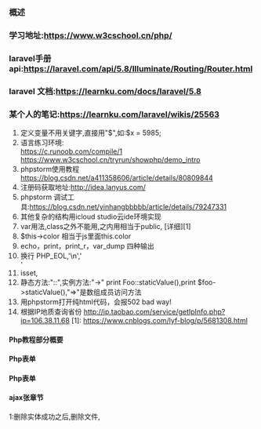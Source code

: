 ### 概述
###   学习地址:https://www.w3cschool.cn/php/
###   laravel手册api:https://laravel.com/api/5.8/Illuminate/Routing/Router.html
###   laravel 文档:https://learnku.com/docs/laravel/5.8
###   某个人的笔记:https://learnku.com/laravel/wikis/25563
1. 定义变量不用关键字,直接用"$",如:$x = 5985;
2. 语言练习环境:  
https://c.runoob.com/compile/1   
https://www.w3cschool.cn/tryrun/showphp/demo_intro
3. phpstorm使用教程 https://blog.csdn.net/a411358606/article/details/80809844  
4. 注册码获取地址:http://idea.lanyus.com/
5. phpstorm 调试工具:https://blog.csdn.net/yinhangbbbbb/article/details/79247331
3. 其他复杂的结构用icloud studio云ide环境实现
4. var用法,class之外不能用,之内用相当于public, [详细][1]
5. $this->color 相当于js里面this.color
6. echo，print，print_r，var_dump 四种输出 
7. 换行 PHP_EOL,'\n','<br>'
8. isset,
9. 静态方法:"::",实例方法:"->" print Foo::staticValue(),print $foo->staticValue(),"=>"是数组成员访问方法
10. 用phpstorm打开纯html代码，会报502 bad way!
11. 根据IP地质查询省份 http://ip.taobao.com/service/getIpInfo.php?ip=106.38.11.68
[1]: https://www.cnblogs.com/lyf-blog/p/5681308.html

#### Php教程部分概要



#### Php表单
#### Php表单



#### ajax张章节
1:删除实体成功之后,删除文件,



